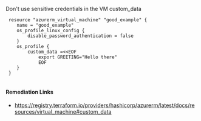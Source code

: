 
Don't use sensitive credentials in the VM custom_data

```hcl
 resource "azurerm_virtual_machine" "good_example" {
 	name = "good_example"
	os_profile_linux_config {
		disable_password_authentication = false
	}
	os_profile {
		custom_data =<<EOF
			export GREETING="Hello there"
			EOF
	}
 }
 
```

#### Remediation Links
 - https://registry.terraform.io/providers/hashicorp/azurerm/latest/docs/resources/virtual_machine#custom_data

